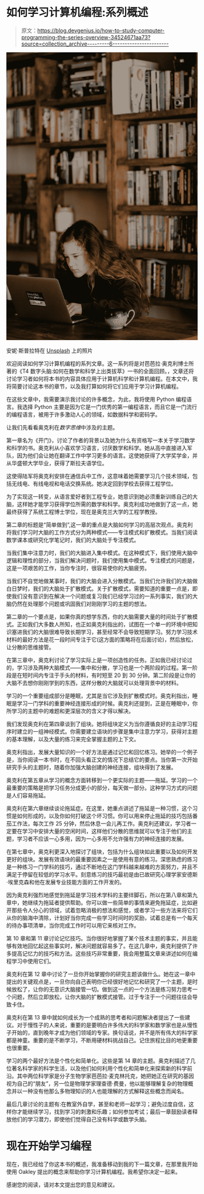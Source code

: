 # 如何学习计算机编程:系列概述

> 原文：<https://blog.devgenius.io/how-to-study-computer-programming-the-series-overview-34524671aa73?source=collection_archive---------6----------------------->

![](img/4381ffab2e7af6443414202fef34e5cf.png)

安妮·斯普拉特在 [Unsplash](https://unsplash.com?utm_source=medium&utm_medium=referral) 上的照片

欢迎阅读如何学习计算机编程的系列文章。这一系列将是对芭芭拉·奥克利博士所著的《T4 数字头脑:如何在数学和科学上出类拔萃》一书的全面回顾。，文章还将讨论学习者如何将本书的内容具体应用于计算机科学和计算机编程。在本文中，我将简要讨论这本书的章节，以及我打算如何将它们应用于学习计算机编程。

在这些文章中，我需要演示我讨论的许多概念，为此，我将使用 Python 编程语言。我选择 Python 主要是因为它是一门优秀的第一编程语言，而且它是一门流行的编程语言，被用于许多激动人心的领域，如数据科学和密码学。

让我们先看看奥克利在*数字思维*中涉及的主题。

第一章名为《开门》，讨论了作者的背景以及她为什么有资格写一本关于学习数学和科学的书。奥克利从小喜欢学习语言，讨厌数学和科学。她从高中直接进入军队，因为他们会让她在翻译工作中学习更多的语言。这使她获得了大学奖学金，并从华盛顿大学毕业，获得了斯拉夫语学位。

这使得陆军将奥克利安排在通信兵中工作，这意味着她需要学习几个技术领域，包括无线电、有线电视和电话交换系统。她决定回到学校去获得工程学位。

为了实现这一转变，从语言爱好者到工程专业，她意识到她必须重新训练自己的大脑，这样她才能学习获得学位所需的数学和科学。奥克利成功地做到了这一点，她最终获得了系统工程博士学位，现在是奥克兰大学的工程学教授。

第二章的标题是“简单做到”,这一章的重点是大脑如何学习的高层次观点。奥克利将我们学习时大脑的工作方式分为两种模式——专注模式和扩散模式。当我们阅读数学课本或研究化学笔记时，我们的大脑处于专注模式。

当我们集中注意力时，我们的大脑进入集中模式。在这种模式下，我们使用大脑中逻辑和理性的部分，当我们解决问题时，我们使用集中模式。专注模式的问题是，这是一项艰苦的工作，当你专注时，很容易使你的大脑疲劳。

当我们不自觉地做某事时，我们的大脑会进入分散模式。当我们允许我们的大脑做白日梦时，我们的大脑处于扩散模式。关于扩散模式，需要知道的重要一点是，即使我们没有意识到在解决一个问题或复习我们已经学习过的一系列事实，我们的大脑仍然在处理那个问题或巩固我们对刚刚学习的主题的想法。

第二章的一个要点是，如果你真的想学东西，你的大脑需要大量的时间处于扩散模式。正如我们大多数人所知，也正如奥克利指出的，试图在一个单一的环境中把知识塞进我们的大脑很难导致长期学习，甚至经常不会导致短期学习。努力学习技术材料的最好方法是花一段时间专注于它(这方面的策略将在后面讨论)，然后放松，让分散的思维接管。

在第三章中，奥克利讨论了学习实际上是一项创造性的任务。正如我已经讨论过的，学习涉及两种大脑模式——集中和分散，学习也是一个两阶段的过程。第一阶段是在短时间内专注于手头的材料，有时短至 20 到 30 分钟。第二阶段是让你的大脑不去想你刚刚学到的东西，这样分散的大脑就可以处理背景中的材料。

学习的一个重要组成部分是睡眠，尤其是当它涉及到扩散模式时。奥克利指出，睡眠是学习一门学科的重要神经连接形成的时候。奥克利还提到，正是在睡眠中，你所学习的主题中的难题和更深层次的含义才得以解决。

我们发现奥克利在第四章谈到了组块。她将组块定义为当你遵循良好的主动学习程序时建立的一组神经模式。你需要建立语块的步骤是集中注意力学习，获得对主题的基本理解，以及大量的练习来完全掌握主题的上下文。

奥克利指出，发展大量知识的一个好方法是通过记忆和回忆练习。她举的一个例子是，当你阅读一本书时，在不回头看正文的情况下总结它的要点。当你第一次开始研究手头的主题时，随着你加强大脑创建的神经连接，组块得到了发展。

奥克利在第五章从学习的概念方面转移到一个更实际的主题——拖延。学习的一个最重要的策略是把学习任务分成更小的部分，每天做一部分。这种学习方式的问题是人们容易拖延。

奥克利在第六章继续谈论拖延症。在这里，她重点讲述了拖延是一种习惯，这个习惯是如何形成的，以及你如何打破这个坏习惯。你可以用来停止拖延的技巧包括番茄工作法，每次工作 25 分钟，然后休息一会儿再工作。奥克利还建议，学习者一定要在学习中安排大量的空闲时间，这样他们分散的思维就可以专注于他们的主题，学习者不应该一心多用，因为一心多用不允许强有力的神经连接的发展。

在第七章中，奥克利更深入地探讨了组块，包括为什么组块如此重要以及如何开发更好的组块。发展有效语块的最重要因素之一是使用有意的练习。深思熟虑的练习是一种练习一门学科的技巧，通过不断地在这门学科越来越难的方面努力，并且不满足于停留在较低的学习水平。刻意练习的技巧最初是由已故研究心理学家安德斯·埃里克森和他在发展专业技能方面的工作开发的。

因为奥克利强烈地感觉到拖延是学习技术学科的主要绊脚石，所以在第八章和第九章中，她继续为拖延者提供帮助。你可以做一些简单的事情来避免拖延症，比如避开那些令人分心的领域，试着忽略消极的想法和感觉，或者学习一些方法来将它们从你的脑海中清除，计划好当你完成一些学习时间时的奖励，试着总是有一个每天的待办事项清单，当你完成工作时可以用它来核对工作。

第 10 章和第 11 章讨论记忆技巧。当你很好地掌握了某个技术主题的事实，并且能够有效地回忆起这些事实时，解决问题就容易多了。在这几章中，奥克利提供了许多提高记忆力的技巧和方法。这些技巧非常重要，我会用整篇文章来讲述如何在编程学习中使用它们。

奥克利在第 12 章中讨论了一旦你开始掌握你的研究主题该做什么。她在这一章中提出的关键观点是，一旦你向自己表明你已经很好地记忆和研究了一个主题，是时候放松了，让你的无意识大脑接管一切。做到这一点的一个方法是练习努力思考一个问题，然后立即放松，让你大脑的扩散模式接管。过于专注于一个问题往往会导致卡住。

奥克利在第 13 章中就如何成长为一个成熟的思考者和问题解决者提出了一些建议。对于慢性子的人来说，重要的是要明白许多伟大的科学家和数学家也是从慢性子开始的，直到晚年才成为他们领域的专家。换句话说，并不是所有伟大的科学家都是神童。重要的是不断学习，不断用硬材料挑战自己。记住旅程比目的地更重要也很重要。

学习的两个最好方法是个性化和简单化。这些是第 14 章的主题。奥克利描述了几位著名科学家的科学生活，以及他们如何利用个性化和简单化来探索新的科学前沿。其中两位科学家是分子生物学家芭芭拉·麦克林托克，她把她正在研究的基因视为自己的“朋友”，另一位是物理学家理查德·费曼，他以能够理解复杂的物理概念并以一种没有他那么多物理知识的人也能理解的方式解释这些概念而闻名。

最后几章讨论的主题有:在教室外自学，甚至和老师一起学习；避免过度自信，这样你才能继续学习，找到学习的刺激和乐趣；如何参加考试；最后一章鼓励读者释放他们的学习潜力，即使他们觉得自己没有科学或数学头脑。

# 现在开始学习编程

现在，我已经给了你这本书的概述，我准备移动到我的下一篇文章，在那里我开始使用 Oakley 提出的概念来帮助你学习计算机编程。我希望你决定一起来。

感谢您的阅读，请对本文提出您的意见和建议。